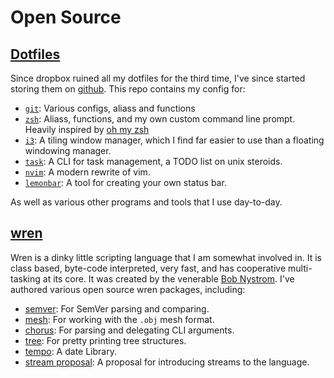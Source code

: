 # Open Source

## [Dotfiles][dotfiles]
Since dropbox ruined all my dotfiles for the third time, I've since started storing them on [github][dotfiles]. This repo contains my config for:

+ [`git`][git]: Various configs, aliass and functions
+ [`zsh`][zsh]: Aliass, functions, and my own custom command line prompt. Heavily inspired by [oh my zsh][omz]
+ [`i3`][i3]: A tiling window manager, which I find far easier to use than a floating windowing manager.
+ [`task`][task]: A CLI for task management, a TODO list on unix steroids.
+ [`nvim`][nvim]: A modern rewrite of vim.
+ [`lemonbar`][lemonbar]: A tool for creating your own status bar.

As well as various other programs and tools that I use day-to-day.

## [wren][wren]
Wren is a dinky little scripting language that I am somewhat involved in. It is class based, byte-code interpreted, very fast, and has cooperative multi-tasking at its core. It was created by the venerable [Bob Nystrom][bob]. I've authored various open source wren packages, including:

+ [semver][wrenSemver]: For SemVer parsing and comparing.
+ [mesh][wrenMesh]: For working with the `.obj` mesh format.
+ [chorus][wrenChorus]: For parsing and delegating CLI arguments.
+ [tree][wrenTree]: For pretty printing tree structures.
+ [tempo][wrenTempo]: A date Library.
+ [stream proposal][wrenStreamProposal]: A proposal for introducing streams to the language.

[dotfiles]: https://github.com/CodogoFreddie/dotfiles
[git]: https://git-scm.com/A
[zsh]: http://www.zsh.org/
[omz]: http://ohmyz.sh/
[i3]: https://i3wm.org/
[task]: https://taskwarrior.org
[nvim]: https://neovim.io/
[lemonbar]: https://github.com/LemonBoy/bar

[wren]: http://wren.io
[bob]: http://journal.stuffwithstuff.com/
[wrenMesh]: https://github.com/CodogoFreddie/wren-mesh
[wrenVector]: https://github.com/CodogoFreddie/wren-vector
[wrenStreamProposal]: https://github.com/CodogoFreddie/wren-stream-proposal
[wrenChorus]: https://github.com/CodogoFreddie/wren-chorus
[wrenTree]: https://github.com/CodogoFreddie/wren-tree
[wrenDeleggate]: https://github.com/CodogoFreddie/wren-deleggate
[wrenTempo]: https://github.com/CodogoFreddie/wren-tempo
[wrenSemver]: https://github.com/CodogoFreddie/wren-semver

